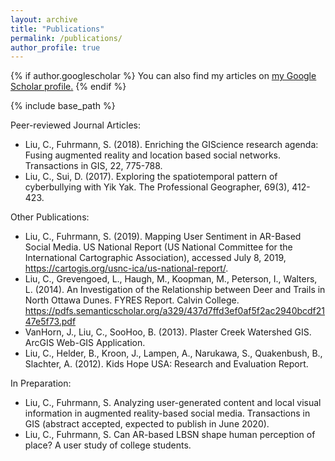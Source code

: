 ```yaml
---
layout: archive
title: "Publications"
permalink: /publications/
author_profile: true
---
```


{% if author.googlescholar %}
  You can also find my articles on <u><a href="{{author.googlescholar}}">my Google Scholar profile</a>.</u>
{% endif %}

{% include base_path %}

Peer-reviewed Journal Articles:
-	Liu, C., Fuhrmann, S. (2018). Enriching the GIScience research agenda: Fusing augmented reality and location based social networks. Transactions in GIS, 22, 775-788.
-	Liu, C., Sui, D. (2017). Exploring the spatiotemporal pattern of cyberbullying with Yik Yak. The Professional Geographer, 69(3), 412-423.

Other Publications:
-	Liu, C., Fuhrmann, S. (2019). Mapping User Sentiment in AR-Based Social Media. US National Report (US National Committee for the International Cartographic Association), accessed July 8, 2019, https://cartogis.org/usnc-ica/us-national-report/.
-	Liu, C., Grevengoed, L., Haugh, M., Koopman, M., Peterson, I., Walters, L. (2014). An Investigation of the Relationship between Deer and Trails in North Ottawa Dunes. FYRES Report. Calvin College. https://pdfs.semanticscholar.org/a329/437d7ffd3ef0af5f2ac2940bcdf2147e5f73.pdf
-	VanHorn, J., Liu, C., SooHoo, B. (2013). Plaster Creek Watershed GIS. ArcGIS Web-GIS Application.
-	Liu, C., Helder, B., Kroon, J., Lampen, A., Narukawa, S., Quakenbush, B., Slachter, A. (2012). Kids Hope USA: Research and Evaluation Report. 

In Preparation:
-	Liu, C., Fuhrmann, S. Analyzing user-generated content and local visual information in augmented reality-based social media. Transactions in GIS (abstract accepted, expected to publish in June 2020).
-	Liu, C., Fuhrmann, S. Can AR-based LBSN shape human perception of place? A user study of college students.

